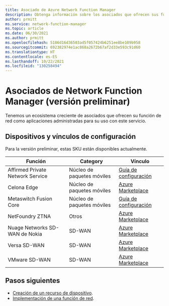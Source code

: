 ```yaml
---
title: Asociado de Azure Network Function Manager
description: Obtenga información sobre los asociados que ofrecen sus funciones de red para su uso con este servicio.
author: prmitt
ms.service: network-function-manager
ms.topic: article
ms.date: 06/30/2021
ms.author: prmitt
ms.openlocfilehash: 5186d16d36503ad5f057424b6251ee8be109b958
ms.sourcegitcommit: 692382974e1ac868a2672b67af2d33e593c91d60
ms.translationtype: HT
ms.contentlocale: es-ES
ms.lasthandoff: 10/22/2021
ms.locfileid: "130258494"
---
```

# <a name="network-function-manager-partners-preview"></a>Asociados de Network Function Manager (versión preliminar)

Tenemos un ecosistema creciente de asociados que ofrecen su función de red como aplicaciones administradas para su uso con este servicio. 

## <a name="devices-and-configuration-links"></a><a name="devices"></a>Dispositivos y vínculos de configuración

Para la versión preliminar, estas SKU están disponibles actualmente.

|Función |Category|Vínculo|
| ---  | --- | --- |
| Affirmed Private Network Service  | Núcleo de paquetes móviles |[Guía de configuración](../private-multi-access-edge-compute-mec/deploy-affirmed-private-network-service-solution.md)|
| Celona Edge |Núcleo de paquetes móviles |[Azure Marketplace](https://portal.azure.com/#create/celonainc1597686731561.celona-edgecelona-platform)|
| Metaswitch Fusion Core | Núcleo de paquetes móviles | [Guía de configuración](../private-multi-access-edge-compute-mec/deploy-metaswitch-fusion-core-solution.md)|
| NetFoundry ZTNA | Otros| [Azure Marketplace](https://ms.portal.azure.com/#create/netfoundryinc.application-ziti-private-edgeapp-edge-router)|
| Nuage Networks SD-WAN de Nokia | SD-WAN| [Azure Marketplace](https://aka.ms/NokiaNuage)|
| Versa SD-WAN| SD-WAN |[Azure Marketplace](https://aka.ms/versa)|
| VMware SD-WAN | SD-WAN | [Azure Marketplace](https://ms.portal.azure.com/#create/vmware-inc.vmware_sdwan_edge_zonesvelo_ase)|

## <a name="next-steps"></a>Pasos siguientes

* [Creación de un recurso de dispositivo](create-device.md).
* [Implementación de una función de red](deploy-functions.md).